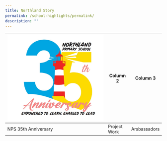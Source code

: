 ```yaml
---
title: Northland Story
permalink: /school-highlights/permalink/
description: ""
---
```

| ![](/images/Photos%20Used/35th%20anniversary%20logo.jpeg) | Column 2 | Column 3 |
| -------- | -------- | -------- |
|       NPS 35th Anniversary   | Project Work    | Arsbassadors |

